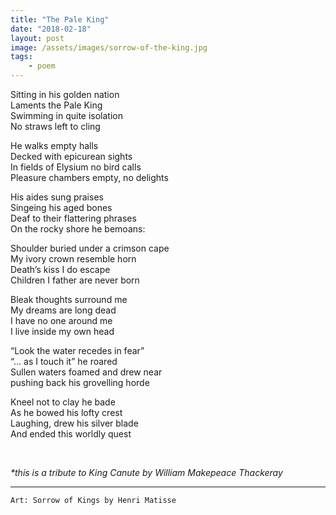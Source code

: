 ```yaml
---
title: "The Pale King"
date: "2018-02-18"
layout: post
image: /assets/images/sorrow-of-the-king.jpg
tags: 
    - poem
---
```


Sitting in his golden nation  
Laments the Pale King  
Swimming in quite isolation  
No straws left to cling  

He walks empty halls  
Decked with epicurean sights  
In fields of Elysium no bird calls  
Pleasure chambers empty, no delights  

His aides sung praises  
Singeing his aged bones  
Deaf to their flattering phrases  
On the rocky shore he bemoans:  

Shoulder buried under a crimson cape  
My ivory crown resemble horn  
Death’s kiss I do escape  
Children I father are never born  

Bleak thoughts surround me  
My dreams are long dead   
I have no one around me  
I live inside my own head  

“Look the water recedes in fear”  
“… as I touch it” he roared  
Sullen waters foamed and drew near  
pushing back his grovelling horde  

Kneel not to clay he bade  
As he bowed his lofty crest  
Laughing, drew his silver blade  
And ended this worldly quest  

 

_\*this is a tribute to King Canute by William Makepeace Thackeray_

***
`Art: Sorrow of Kings by Henri Matisse`
